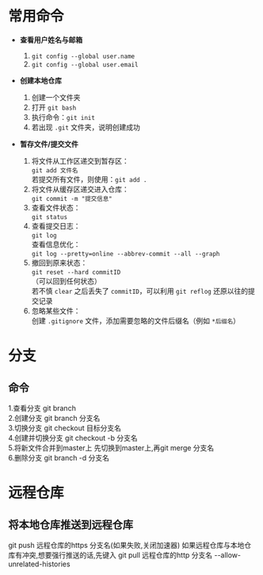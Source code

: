 # 常用命令

- **查看用户姓名与邮箱**  
  1. `git config --global user.name`  
  2. `git config --global user.email`

- **创建本地仓库**  
  1. 创建一个文件夹  
  2. 打开 `git bash`  
  3. 执行命令：`git init`  
  4. 若出现 `.git` 文件夹，说明创建成功

- **暂存文件/提交文件**  
  1. 将文件从工作区递交到暂存区：  
     `git add 文件名`  
     若提交所有文件，则使用：`git add .`  
  2. 将文件从缓存区递交进入仓库：  
     `git commit -m "提交信息"`  
  3. 查看文件状态：  
     `git status`  
  4. 查看提交日志：  
     `git log`  
     查看信息优化：  
     `git log --pretty=online --abbrev-commit --all --graph`  
  5. 撤回到原来状态：  
     `git reset --hard commitID`  
     （可以回到任何状态）  
     若不慎 `clear` 之后丢失了 `commitID`，可以利用 `git reflog` 还原以往的提交记录  
  6. 忽略某些文件：  
     创建 `.gitignore` 文件，添加需要忽略的文件后缀名（例如 `*后缀名`）


# 分支
## 命令
1.查看分支   git branch  
2.创建分支   git branch 分支名  
3.切换分支   git checkout 目标分支名  
4.创建并切换分支   git checkout -b 分支名  
5.将新文件合并到master上   先切换到master上,再git merge 分支名  
6.删除分支   git branch -d 分支名



# 远程仓库
## 将本地仓库推送到远程仓库
git push 远程仓库的https 分支名(如果失败,关闭加速器)
如果远程仓库与本地仓库有冲突,想要强行推送的话,先键入 
git pull 远程仓库的http 分支名 --allow-unrelated-histories
